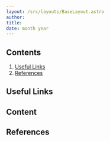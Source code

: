 ```yaml
---
layout: /src/layouts/BaseLayout.astro
author: 
title: 
date: month year
---
```


## Contents
1. [Useful Links](#useful-links)
1. [References](#references)

## Useful Links

## Content

## References
[^1]: [Example](https://example.com)

